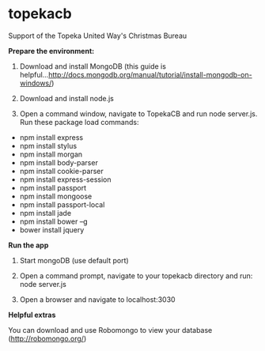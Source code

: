 topekacb
========

Support of the Topeka United Way's Christmas Bureau

**Prepare the environment:**

1.  Download and install MongoDB (this guide is helpful...http://docs.mongodb.org/manual/tutorial/install-mongodb-on-windows/)

2.  Download and install node.js

3.  Open a command window, navigate to TopekaCB and run node server.js.  Run these package load commands:
- npm install express
- npm install stylus
- npm install morgan
- npm install body-parser
- npm install cookie-parser
- npm install express-session
- npm install passport
- npm install mongoose
- npm install passport-local
- npm install jade
- npm install bower –g
- bower install jquery

**Run the app**

1.  Start mongoDB (use default port)

2.  Open a command prompt, navigate to your topekacb directory and run:
    node server.js

3.  Open a browser and navigate to localhost:3030

**Helpful extras**

You can download and use Robomongo to view your database (http://robomongo.org/)

